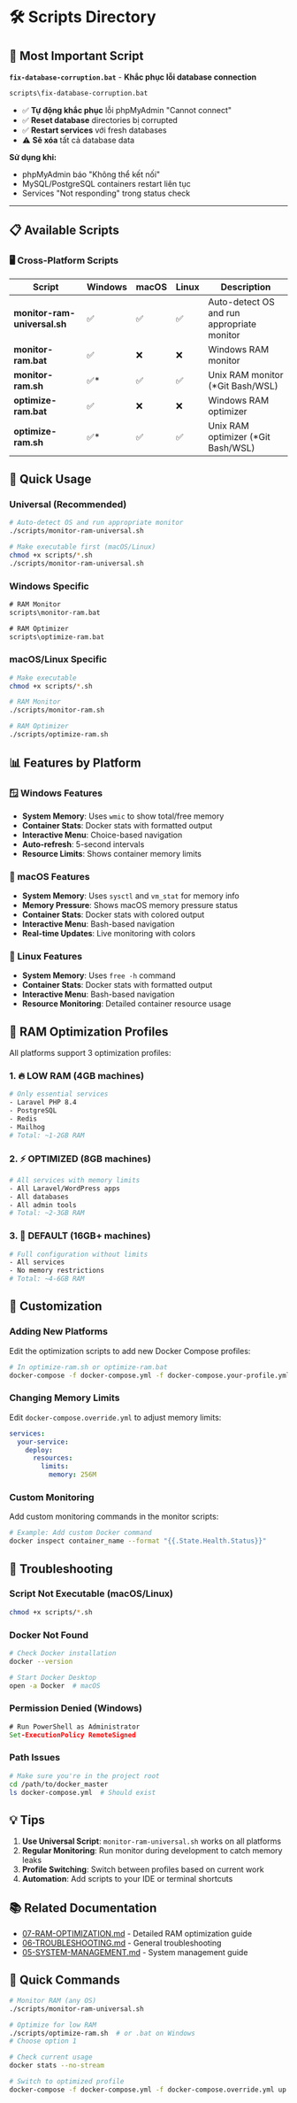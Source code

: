 # 🛠️ Scripts Directory

## 🚨 Most Important Script

**`fix-database-corruption.bat`** - **Khắc phục lỗi database connection**
```bash
scripts\fix-database-corruption.bat
```
- ✅ **Tự động khắc phục** lỗi phpMyAdmin "Cannot connect"
- ✅ **Reset database** directories bị corrupted
- ✅ **Restart services** với fresh databases
- ⚠️ **Sẽ xóa** tất cả database data

**Sử dụng khi:**
- phpMyAdmin báo "Không thể kết nối"
- MySQL/PostgreSQL containers restart liên tục
- Services "Not responding" trong status check

---

## 📋 Available Scripts

### 🖥️ Cross-Platform Scripts

| Script | Windows | macOS | Linux | Description |
|--------|---------|-------|-------|-------------|
| **monitor-ram-universal.sh** | ✅ | ✅ | ✅ | Auto-detect OS and run appropriate monitor |
| **monitor-ram.bat** | ✅ | ❌ | ❌ | Windows RAM monitor |
| **monitor-ram.sh** | ✅* | ✅ | ✅ | Unix RAM monitor (*Git Bash/WSL) |
| **optimize-ram.bat** | ✅ | ❌ | ❌ | Windows RAM optimizer |
| **optimize-ram.sh** | ✅* | ✅ | ✅ | Unix RAM optimizer (*Git Bash/WSL) |

## 🚀 Quick Usage

### Universal (Recommended)
```bash
# Auto-detect OS and run appropriate monitor
./scripts/monitor-ram-universal.sh

# Make executable first (macOS/Linux)
chmod +x scripts/*.sh
./scripts/monitor-ram-universal.sh
```

### Windows Specific
```cmd
# RAM Monitor
scripts\monitor-ram.bat

# RAM Optimizer
scripts\optimize-ram.bat
```

### macOS/Linux Specific
```bash
# Make executable
chmod +x scripts/*.sh

# RAM Monitor
./scripts/monitor-ram.sh

# RAM Optimizer  
./scripts/optimize-ram.sh
```

## 📊 Features by Platform

### 🪟 Windows Features
- **System Memory**: Uses `wmic` to show total/free memory
- **Container Stats**: Docker stats with formatted output
- **Interactive Menu**: Choice-based navigation
- **Auto-refresh**: 5-second intervals
- **Resource Limits**: Shows container memory limits

### 🍎 macOS Features
- **System Memory**: Uses `sysctl` and `vm_stat` for memory info
- **Memory Pressure**: Shows macOS memory pressure status
- **Container Stats**: Docker stats with colored output
- **Interactive Menu**: Bash-based navigation
- **Real-time Updates**: Live monitoring with colors

### 🐧 Linux Features
- **System Memory**: Uses `free -h` command
- **Container Stats**: Docker stats with formatted output
- **Interactive Menu**: Bash-based navigation
- **Resource Monitoring**: Detailed container resource usage

## 🎯 RAM Optimization Profiles

All platforms support 3 optimization profiles:

### 1. 🔥 LOW RAM (4GB machines)
```bash
# Only essential services
- Laravel PHP 8.4
- PostgreSQL  
- Redis
- Mailhog
# Total: ~1-2GB RAM
```

### 2. ⚡ OPTIMIZED (8GB machines)
```bash
# All services with memory limits
- All Laravel/WordPress apps
- All databases
- All admin tools
# Total: ~2-3GB RAM
```

### 3. 🚀 DEFAULT (16GB+ machines)
```bash
# Full configuration without limits
- All services
- No memory restrictions
# Total: ~4-6GB RAM
```

## 🔧 Customization

### Adding New Platforms
Edit the optimization scripts to add new Docker Compose profiles:

```bash
# In optimize-ram.sh or optimize-ram.bat
docker-compose -f docker-compose.yml -f docker-compose.your-profile.yml up -d
```

### Changing Memory Limits
Edit `docker-compose.override.yml` to adjust memory limits:

```yaml
services:
  your-service:
    deploy:
      resources:
        limits:
          memory: 256M
```

### Custom Monitoring
Add custom monitoring commands in the monitor scripts:

```bash
# Example: Add custom Docker command
docker inspect container_name --format "{{.State.Health.Status}}"
```

## 🐛 Troubleshooting

### Script Not Executable (macOS/Linux)
```bash
chmod +x scripts/*.sh
```

### Docker Not Found
```bash
# Check Docker installation
docker --version

# Start Docker Desktop
open -a Docker  # macOS
```

### Permission Denied (Windows)
```cmd
# Run PowerShell as Administrator
Set-ExecutionPolicy RemoteSigned
```

### Path Issues
```bash
# Make sure you're in the project root
cd /path/to/docker_master
ls docker-compose.yml  # Should exist
```

## 💡 Tips

1. **Use Universal Script**: `monitor-ram-universal.sh` works on all platforms
2. **Regular Monitoring**: Run monitor during development to catch memory leaks
3. **Profile Switching**: Switch between profiles based on current work
4. **Automation**: Add scripts to your IDE or terminal shortcuts

## 📚 Related Documentation

- [07-RAM-OPTIMIZATION.md](../docs/07-RAM-OPTIMIZATION.md) - Detailed RAM optimization guide
- [06-TROUBLESHOOTING.md](../docs/06-TROUBLESHOOTING.md) - General troubleshooting
- [05-SYSTEM-MANAGEMENT.md](../docs/05-SYSTEM-MANAGEMENT.md) - System management guide

## 🎯 Quick Commands

```bash
# Monitor RAM (any OS)
./scripts/monitor-ram-universal.sh

# Optimize for low RAM
./scripts/optimize-ram.sh  # or .bat on Windows
# Choose option 1

# Check current usage
docker stats --no-stream

# Switch to optimized profile
docker-compose -f docker-compose.yml -f docker-compose.override.yml up -d
```

